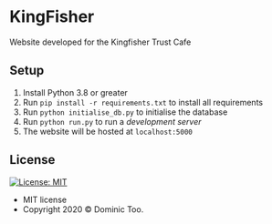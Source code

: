 # KingFisher

Website developed for the Kingfisher Trust Cafe

## Setup
1. Install Python 3.8 or greater
2. Run `pip install -r requirements.txt` to install all requirements
3. Run `python initialise_db.py` to initialise the database
4. Run `python run.py` to run a *development server*
5. The website will be hosted at `localhost:5000`

## License
[![License: MIT](https://img.shields.io/badge/License-MIT-yellow.svg)](https://opensource.org/licenses/MIT)

- MIT license
- Copyright 2020 © Dominic Too.
